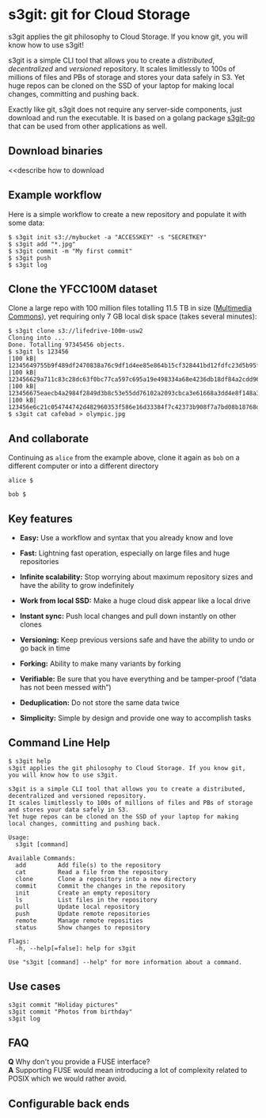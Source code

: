 s3git: git for Cloud Storage
============================

s3git applies the git philosophy to Cloud Storage. If you know git, you will know how to use s3git!

s3git is a simple CLI tool that allows you to create a *distributed*, *decentralized* and *versioned* repository. It scales limitlessly to 100s of millions of files and PBs of storage and stores your data safely in S3. Yet huge repos can be cloned on the SSD of your laptop for making local changes, committing and pushing back.

Exactly like git, s3git does not require any server-side components, just download and run the executable. It is based on a golang package [s3git-go](s3git-go) that can be used from other applications as well.

Download binaries
-----------------
<<describe how to download

Example workflow
---------------

Here is a simple workflow to create a new repository and populate it with some data:
```
$ s3git init s3://mybucket -a "ACCESSKEY" -s "SECRETKEY"
$ s3git add "*.jpg"
$ s3git commit -m "My first commit"
$ s3git push
$ s3git log
```

Clone the YFCC100M dataset
--------------------------

Clone a large repo with 100 million files totalling 11.5 TB in size ([Multimedia Commons](http://aws.amazon.com/public-data-sets/multimedia-commons/)), yet requiring only 7 GB local disk space (takes several minutes):

```
$ s3git clone s3://lifedrive-100m-usw2
Cloning into ...
Done. Totalling 97345456 objects.
$ s3git ls 123456
|100 kB| 12345649755b9f489df2470838a76c9df1d4ee85e864b15cf328441bd12fdfc23d5b95f8abffb9406f4cdf05306b082d3773f0f05090766272e2e8c8b8df5997
|100 kB| 123456629a711c83c28dc63f0bc77ca597c695a19e498334a68e4236db18df84a2cdd964180ab2fcf04cbacd0f26eb345e09e6f9c6957a8fb069d558cadf287e
|100 kB| 123456675eaecb4a2984f2849d3b8c53e55dd76102a2093cbca3e61668a3dd4e8f148a32c41235ab01e70003d4262ead484d9158803a1f8d74e6acad37a7a296
|100 kB| 123456e6c21c054744742d482960353f586e16d33384f7c42373b908f7a7bd08b18768d429e01a0070fadc2c037ef83eef27453fc96d1625e704dd62931be2d1
$ s3git cat cafebad > olympic.jpg
```

And collaborate
---------------

Continuing as `alice` from the example above, clone it again as `bob` on a different computer or into a different directory

```
alice $
```

```
bob $
```

Key features
------------

 * **Easy:** Use a workflow and syntax that you already know and love

 * **Fast:** Lightning fast operation, especially on large files and huge repositories

 * **Infinite scalability:** Stop worrying about maximum repository sizes and have the ability to grow indefinitely

 * **Work from local SSD:** Make a huge cloud disk appear like a local drive

 * **Instant sync:** Push local changes and pull down instantly on other clones

 * **Versioning:** Keep previous versions safe and have the ability to undo or go back in time

 * **Forking:** Ability to make many variants by forking

 * **Verifiable:** Be sure that you have everything and be tamper-proof (“data has not been messed with”)

 * **Deduplication:** Do not store the same data twice

 * **Simplicity:** Simple by design and provide one way to accomplish tasks

Command Line Help
-----------------

```
$ s3git help
s3git applies the git philosophy to Cloud Storage. If you know git, you will know how to use s3git.

s3git is a simple CLI tool that allows you to create a distributed, decentralized and versioned repository.
It scales limitlessly to 100s of millions of files and PBs of storage and stores your data safely in S3.
Yet huge repos can be cloned on the SSD of your laptop for making local changes, committing and pushing back.

Usage:
  s3git [command]

Available Commands:
  add         Add file(s) to the repository
  cat         Read a file from the repository
  clone       Clone a repository into a new directory
  commit      Commit the changes in the repository
  init        Create an empty repository
  ls          List files in the repository
  pull        Update local repository
  push        Update remote repositories
  remote      Manage remote reposities
  status      Show changes to repository

Flags:
  -h, --help[=false]: help for s3git

Use "s3git [command] --help" for more information about a command.
```

Use cases
---------

```
s3git commit "Holiday pictures"
s3git commit "Photos from birthday"
s3git log
```

FAQ
---

**Q** Why don't you provide a FUSE interface?  
**A** Supporting FUSE would mean introducing a lot of complexity related to POSIX which we would rather avoid.

Configurable back ends
----------------------
